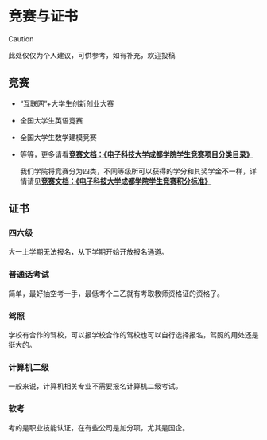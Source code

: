 # 竞赛与证书

> [!CAUTION]
> 此处仅仅为个人建议，可供参考，如有补充，欢迎投稿

## 竞赛

- “互联网”+大学生创新创业大赛

- 全国大学生英语竞赛

- 全国大学生数学建模竞赛

- 等等，更多请看[**竞赛文档：《电子科技大学成都学院学生竞赛项目分类目录》**](https://docs.qq.com/aio/DVWZ4WUN0c3FzaUtt?u=3ca4f3eff1c14da7b5a72d7985bb28c7&no_promotion=1&p=PLB0wwuHZFVKBMNT0ppn4p)

  我们学院将竞赛分为四类，不同等级所可以获得的学分和其奖学金不一样，详情请见[**竞赛文档：《电子科技大学成都学院学生竞赛积分标准》**](https://docs.qq.com/aio/DVWZ4WUN0c3FzaUtt?u=3ca4f3eff1c14da7b5a72d7985bb28c7&no_promotion=1&p=PLB0wwuHZFVKBMNT0ppn4p)


## 证书

### 四六级

大一上学期无法报名，从下学期开始开放报名通道。

### 普通话考试

简单，最好抽空考一手，最低考个二乙就有考取教师资格证的资格了。

### 驾照

学校有合作的驾校，可以报学校合作的驾校也可以自行选择报名，驾照的用处还是挺大的。

### 计算机二级

一般来说，计算机相关专业不需要报名计算机二级考试。

### 软考

考的是职业技能认证，在有些公司是加分项，尤其是国企。